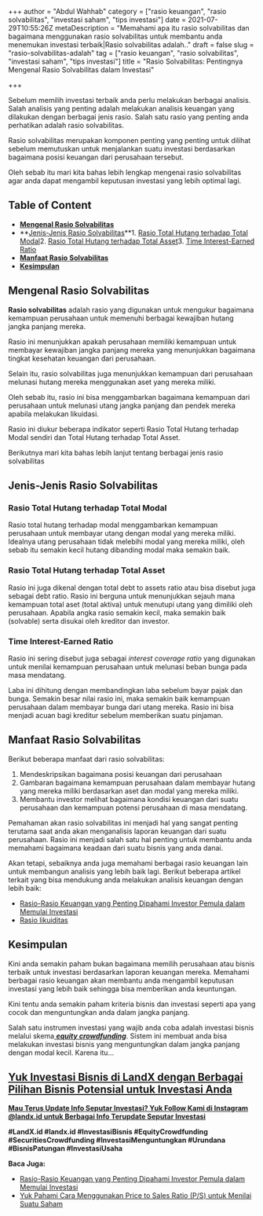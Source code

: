 +++
author = "Abdul Wahhab"
category = ["rasio keuangan", "rasio solvabilitas", "investasi saham", "tips investasi"]
date = 2021-07-29T10:55:26Z
metaDescription = "Memahami apa itu rasio solvabilitas dan bagaimana menggunakan rasio solvabilitas untuk membantu anda menemukan investasi terbaik|Rasio solvabilitas adalah.."
draft = false
slug = "rasio-solvabilitas-adalah"
tag = ["rasio keuangan", "rasio solvabilitas", "investasi saham", "tips investasi"]
title = "Rasio Solvabilitas:  Pentingnya Mengenal Rasio Solvabilitas dalam Investasi"

+++


Sebelum memilih investasi terbaik anda perlu melakukan berbagai analisis. Salah analisis yang penting adalah melakukan analisis keuangan yang dilakukan dengan berbagai jenis rasio. Salah satu rasio yang penting anda perhatikan adalah rasio solvabilitas.

Rasio solvabilitas merupakan komponen penting yang penting untuk dilihat sebelum memutuskan untuk menjalankan suatu investasi berdasarkan bagaimana posisi keuangan dari perusahaan tersebut.

Oleh sebab itu mari kita bahas lebih lengkap mengenai rasio solvabilitas agar anda dapat mengambil keputusan investasi yang lebih optimal lagi.

## Table of Content

* **[Mengenal Rasio Solvabilitas](#mengenal-rasio-solvabilitas)**
* **[Jenis-Jenis Rasio Solvabilitas](#jenis-jenis-rasio-solvabilitas)**1. [Rasio Total Hutang terhadap Total Modal](#rasio-total-hutang-terhadap-total-modal)2. [Rasio Total Hutang terhadap Total Asset](#rasio-total-hutang-terhadap-total-asset)3. [Time Interest-Earned Ratio](#time-interest-earned-ratio)
* **[Manfaat Rasio Solvabilitas](#manfaat-rasio-solvabilitas)**
* **[Kesimpulan](#kesimpulan)**

## Mengenal Rasio Solvabilitas

**Rasio solvabilitas** adalah rasio yang digunakan untuk mengukur bagaimana kemampuan perusahaan untuk memenuhi berbagai kewajiban hutang jangka panjang mereka.

Rasio ini menunjukkan apakah perusahaan memiliki kemampuan untuk membayar kewajiban jangka panjang mereka yang menunjukkan bagaimana tingkat kesehatan keuangan dari perusahaan.

Selain itu, rasio solvabilitas juga menunjukkan kemampuan dari perusahaan melunasi hutang mereka menggunakan aset yang mereka miliki.

Oleh sebab itu, rasio ini bisa menggambarkan bagaimana kemampuan dari perusahaan untuk melunasi utang jangka panjang dan pendek mereka apabila melakukan likuidasi.

Rasio ini diukur beberapa indikator seperti Rasio Total Hutang terhadap Modal sendiri dan Total Hutang terhadap Total Asset.

Berikutnya mari kita bahas lebih lanjut tentang berbagai jenis rasio solvabilitas

## Jenis-Jenis Rasio Solvabilitas

### Rasio Total Hutang terhadap Total Modal

Rasio total hutang terhadap modal menggambarkan kemampuan perusahaan untuk membayar utang dengan modal yang mereka miliki. Idealnya utang perusahaan tidak melebihi modal yang mereka miliki, oleh sebab itu semakin kecil hutang dibanding modal maka semakin baik.

### Rasio Total Hutang terhadap Total Asset

Rasio ini juga dikenal dengan total debt to assets ratio atau bisa disebut juga sebagai debt ratio. Rasio ini berguna untuk menunjukkan sejauh mana kemampuan total aset (total aktiva) untuk menutupi utang yang dimiliki oleh perusahaan. Apabila angka rasio semakin kecil, maka semakin baik (solvable) serta disukai oleh kreditor dan investor.

### Time Interest-Earned Ratio

Rasio ini sering disebut juga sebagai _interest coverage ratio_ yang digunakan untuk menilai kemampuan perusahaan untuk melunasi beban bunga pada masa mendatang.

Laba ini dihitung dengan membandingkan laba sebelum bayar pajak dan bunga. Semakin besar nilai rasio ini, maka semakin baik kemampuan perusahaan dalam membayar bunga dari utang mereka. Rasio ini bisa menjadi acuan bagi kreditur sebelum memberikan suatu pinjaman.

## Manfaat Rasio Solvabilitas

Berikut beberapa manfaat dari rasio solvabilitas:

1. Mendeskripsikan bagaimana posisi keuangan dari perusahaan
2. Gambaran bagaimana kemampuan perusahaan dalam membayar hutang yang mereka miliki berdasarkan aset dan modal yang mereka miliki.
3. Membantu investor melihat bagaimana kondisi keuangan dari suatu perusahaan dan kemampuan potensi perusahaan di masa mendatang.

Pemahaman akan rasio solvabilitas ini menjadi hal yang sangat penting terutama saat anda akan menganalisis laporan keuangan dari suatu perusahaan. Rasio ini menjadi salah satu hal penting untuk membantu anda memahami bagaimana keadaan dari suatu bisnis yang anda danai.

Akan tetapi, sebaiknya anda juga memahami berbagai rasio keuangan lain untuk membangun analisis yang lebih baik lagi. Berikut beberapa artikel terkait yang bisa mendukung anda melakukan analisis keuangan dengan lebih baik:

* [Rasio-Rasio Keuangan yang Penting Dipahami Investor Pemula dalam Memulai Investasi](https://landx.id/blog/rasio-rasio-keuangan-yang-penting-dalam-investasi/)
* [Rasio likuiditas](https://landx.id/blog/rasio-likuiditas-adalah/)

## Kesimpulan

Kini anda semakin paham bukan bagaimana memilih perusahaan atau bisnis terbaik untuk investasi berdasarkan laporan keuangan mereka. Memahami berbagai rasio keuangan akan membantu anda mengambil keputusan investasi yang lebih baik sehingga bisa memberikan anda keuntungan.

Kini tentu anda semakin paham kriteria bisnis dan investasi seperti apa yang cocok dan menguntungkan anda dalam jangka panjang.

Salah satu instrumen investasi yang wajib anda coba adalah investasi bisnis melalui skema[ _**equity crowdfunding**_](https://landx.id/). Sistem ini membuat anda bisa melakukan investasi bisnis yang menguntungkan dalam jangka panjang dengan modal kecil. Karena itu…

## **[Yuk Investasi Bisnis di LandX dengan Berbagai Pilihan Bisnis Potensial untuk Investasi Anda](https://landx.id/project/index.html)**



[**Mau Terus Update Info Seputar Investasi? Yuk Follow Kami di Instagram @landx.id untuk Berbagai Info Terupdate Seputar Investasi**](https://instagram.com/landx.id?utm_medium=copy_link)

**#LandX.id    #landx.id    #InvestasiBisnis     #EquityCrowdfunding   #SecuritiesCrowdfunding #InvestasiMenguntungkan    #Urundana     #BisnisPatungan    #InvestasiUsaha**

**Baca Juga:**

* [Rasio-Rasio Keuangan yang Penting Dipahami Investor Pemula dalam Memulai Investasi](https://landx.id/blog/rasio-rasio-keuangan-yang-penting-dalam-investasi/)
* [Yuk Pahami Cara Menggunakan Price to Sales Ratio (P/S) untuk Menilai Suatu Saham](https://landx.id/blog/price-to-sales-ratio-adalah/)

